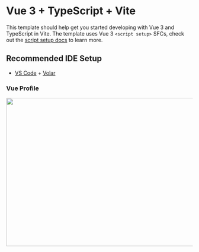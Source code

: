 # Vue 3 + TypeScript + Vite

This template should help get you started developing with Vue 3 and TypeScript in Vite. The template uses Vue 3 `<script setup>` SFCs, check out the [script setup docs](https://v3.vuejs.org/api/sfc-script-setup.html#sfc-script-setup) to learn more.

## Recommended IDE Setup

- [VS Code](https://code.visualstudio.com/) + [Volar](https://marketplace.visualstudio.com/items?itemName=Vue.volar)

### Vue Profile

<img src="https://user-images.githubusercontent.com/84770467/218947598-6a445530-b28f-4e8a-a2f0-a1c7a1d9ab41.jpg" width="600" height="400" align="center">
